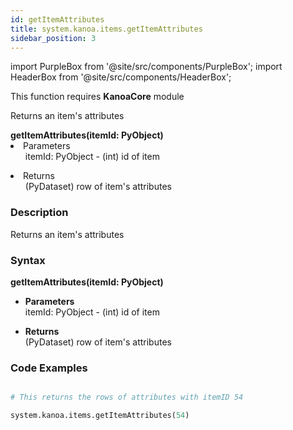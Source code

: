 ```yaml
---
id: getItemAttributes
title: system.kanoa.items.getItemAttributes
sidebar_position: 3
---
```

import PurpleBox from '@site/src/components/PurpleBox';
import HeaderBox from '@site/src/components/HeaderBox';

<PurpleBox>This function requires <b>KanoaCore</b> module</PurpleBox>

<HeaderBox header="Description">Returns an item's attributes </HeaderBox>

<HeaderBox header="Syntax">
    <b>getItemAttributes(itemId: PyObject)</b>
    <li> Parameters <br />
        <ul> itemId: PyObject - (int) id of item </ul>
    </li>
    <li> Returns <br />
        <ul> (PyDataset) row of item's attributes  </ul>
    </li>
</HeaderBox>

### Description
Returns an item's attributes 

### Syntax
**getItemAttributes(itemId: PyObject)**

- **Parameters**  
    itemId: PyObject - (int) id of item 


- **Returns**  
    (PyDataset) row of item's attributes 


### Code Examples

```py

# This returns the rows of attributes with itemID 54 

system.kanoa.items.getItemAttributes(54)

```